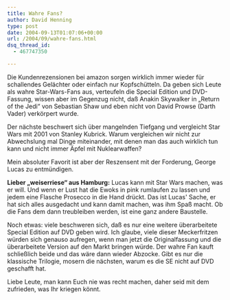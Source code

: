```yaml
---
title: Wahre Fans?
author: David Henning
type: post
date: 2004-09-13T01:07:06+00:00
url: /2004/09/wahre-fans.html
dsq_thread_id:
  - 467747350

---
```

Die Kundenrezensionen bei amazon sorgen wirklich immer wieder für schallendes Gelächter oder einfach nur Kopfschütteln. Da geben sich Leute als wahre Star-Wars-Fans aus, verteufeln die Special Edition und DVD-Fassung, wissen aber im Gegenzug nicht, daß Anakin Skywalker in &#8222;Return of the Jedi&#8220; von Sebastian Shaw und eben nicht von David Prowse (Darth Vader) verkörpert wurde.
  
Der nächste beschwert sich über mangelnden Tiefgang und vergleicht Star Wars mit 2001 von Stanley Kubrick. Warum vergleichen wir nicht zur Abwechslung mal Dinge miteinander, mit denen man das auch wirklich tun kann und nicht immer Äpfel mit Nuklearwaffen?
  
Mein absoluter Favorit ist aber der Reszensent mit der Forderung, George Lucas zu entmündigen. 
  
**Lieber &#8222;weiserriese&#8220; aus Hamburg:** Lucas kann mit Star Wars machen, was er will. Und wenn er Lust hat die Ewoks in pink rumlaufen zu lassen und jedem eine Flasche Prosecco in die Hand drückt. Das ist Lucas&apos; Sache, er hat sich alles ausgedacht und kann damit machen, was ihm Spaß macht. Ob die Fans dem dann treubleiben werden, ist eine ganz andere Baustelle.

Noch etwas: viele beschweren sich, daß es nur eine weitere überarbeitete Special Edition auf DVD geben wird. Ich glaube, viele dieser Meckerfritzen würden sich genauso aufregen, wenn man jetzt die Originalfassung und die überarbeitete Version auf den Markt bringen würde. Der wahre Fan kauft schließlich beide und das wäre dann wieder Abzocke. Gibt es nur die klassische Trilogie, mosern die nächsten, warum es die SE nicht auf DVD geschafft hat.
  
Liebe Leute, man kann Euch nie was recht machen, daher seid mit dem zufrieden, was Ihr kriegen könnt.